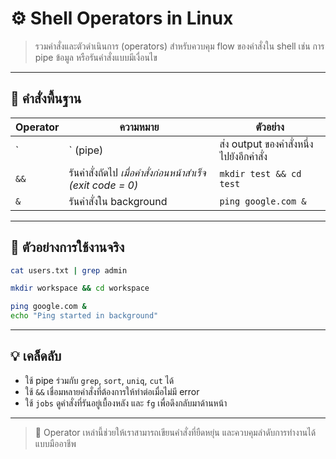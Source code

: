# ⚙️ Shell Operators in Linux

> รวมคำสั่งและตัวดำเนินการ (operators) สำหรับควบคุม flow ของคำสั่งใน shell เช่น การ pipe ข้อมูล หรือรันคำสั่งแบบมีเงื่อนไข

---

## 🔗 คำสั่งพื้นฐาน

| Operator | ความหมาย | ตัวอย่าง |
|----------|-----------|-----------|
| `|` (pipe) | ส่ง output ของคำสั่งหนึ่งไปยังอีกคำสั่ง | `cat file.txt \| grep "admin"` |
| `&&` | รันคำสั่งถัดไป *เมื่อคำสั่งก่อนหน้าสำเร็จ (exit code = 0)* | `mkdir test && cd test` |
| `&` | รันคำสั่งใน background | `ping google.com &` |

---

## 📂 ตัวอย่างการใช้งานจริง

```bash
cat users.txt | grep admin

mkdir workspace && cd workspace

ping google.com &
echo "Ping started in background"
```

---

## 💡 เคล็ดลับ

- ใช้ pipe ร่วมกับ `grep`, `sort`, `uniq`, `cut` ได้
- ใช้ `&&` เชื่อมหลายคำสั่งที่ต้องการให้ทำต่อเมื่อไม่มี error
- ใช้ `jobs` ดูคำสั่งที่รันอยู่เบื้องหลัง และ `fg` เพื่อดึงกลับมาด้านหน้า

---

> 🧠 Operator เหล่านี้ช่วยให้เราสามารถเขียนคำสั่งที่ยืดหยุ่น และควบคุมลำดับการทำงานได้แบบมืออาชีพ
